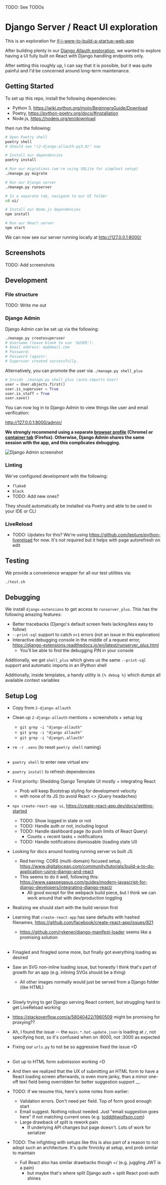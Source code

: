 TODO: See TODOs

# Django Server / React UI exploration
This is an exploration for [if-i-were-to-build-a-startup-web-app](https://github.com/twolfson/if-i-were-to-build-a-startup-web-app)

After building plenty in our [Django Allauth exploration](../2-django-allauth), we wanted to explore having a UI fully built on React with Django handling endpoints only.

After setting this roughly up, I can say that it is possible, but it was quite painful and I'd be concerned around long-term maintenance.

## Getting Started
To set up this repo, install the following dependencies:

- Python 3, https://wiki.python.org/moin/BeginnersGuide/Download
- Poetry, https://python-poetry.org/docs/#installation
- Node.js, https://nodejs.org/en/download

then run the following:

```bash
# Open Poetry shell
poetry shell
# Should see "(2-django-allauth-py3.8)" now

# Install our dependencies
poetry install

# Run our migrations (we're using SQLite for simplest setup)
./manage.py migrate

# Run our Django server
./manage.py runserver

# In a separate tab, navigate to our UI folder
cd ui/

# Install our Node.js dependencies
npm install

# Run our React server
npm start
```

We can now see our server running locally at <http://127.0.0.1:8000/>

## Screenshots
TODO: Add screenshots

## Development
### File structure
TODO: Write me out

### Django Admin
Django Admin can be set up via the following:

```bash
./manage.py createsuperuser
# Username (leave blank to use '$USER'):
# Email address: my@email.com
# Password:
# Password (again):
# Superuser created successfully.
```

Alternatively, you can promote the user via `./manage.py shell_plus`

```python
# Inside ./manage.py shell_plus (auto-imports User)
user = User.objects.first()
user.is_superuser = True
user.is_staff = True
user.save()
```

You can now log in to Django Admin to view things like user and email verification:

http://127.0.0.1:8000/admin/

**We strongly recommend using a separate [browser profile](https://support.google.com/chrome/answer/2364824) (Chrome) or [container tab](https://support.mozilla.org/en-US/kb/containers) (Firefox). Otherwise, Django Admin shares the same session with the app, and this complicates debugging.**

![Django Admin screenshot](docs/screenshots/django-admin.png)

### Linting
We've configured development with the following:

- `flake8`
- `black`
- TODO: Add new ones?

They should automatically be installed via Poetry and able to be used in your IDE or CLI

### LiveReload
- TODO: Updates for this?
We're using https://github.com/lepture/python-livereload for now. It's not required but it helps with page autorefresh on edit

## Testing
We provide a convenience wrapper for all our test utilities via:

```bash
./test.sh
```

## Debugging
We install `django-extensions` to get access to `runserver_plus`. This has the following amazing features:

- Better tracebacks (Django's default screen feels lacking/less easy to follow)
- `--print-sql` support to catch `n+1` errors (not an issue in this exploration)
- Interactive debugging console in the middle of a request error, https://django-extensions.readthedocs.io/en/latest/runserver_plus.html
    - You'll be able to find the debugging PIN in your console

Additionally, we get `shell_plus` which gives us the same `--print-sql` support and automatic imports in an IPython shell

Additionally, inside templates, a handy utility is `{% debug %}` which dumps all available context variables

## Setup Log
- Copy from `2-django-allauth`
- Clean up `2-django-allauth` mentions + screenshots + setup log
    - `git grep -i "django-allauth"`
    - `git grep -i "django allauth"`
    - `git grep -i "django\.allauth"`
- `rm -r .venv` (to reset `poetry shell` naming)
<br /><br />

- `poetry shell` to enter new virtual env
- `poetry install` to refresh dependencies
- First priority: Shedding Django Template UI mostly + integrating React
    - Prob will keep Bootstrap styling for development velocity
    - with none of its JS (to avoid React <> jQuery headaches)
- `npx create-react-app ui`, https://create-react-app.dev/docs/getting-started
    - TODO: Show logged in state or not
    - TODO: Handle auth or not, including logout
    - TODO: Handle dashboard page (to push limits of React Query)
        - Counts + recent tasks + notifications
    - TODO: Handle notifications dismissable (loading state UI)
- Looking for docs around hosting running server vs built JS
    - Red herring: CORS (multi-domain) focused setup, https://www.digitalocean.com/community/tutorials/build-a-to-do-application-using-django-and-react
    - This seems to do it well, following this: https://www.saaspegasus.com/guides/modern-javascript-for-django-developers/integrating-django-react/
        - All good except for the webpack build piece, but I think we can work around that with dev/production toggling
- Realizing we should start with the build version first
- Learning that `create-react-app` has sane defaults with hashed filenames, https://github.com/facebook/create-react-app/issues/821
    - https://github.com/rykener/django-manifest-loader seems like a promising solution
<br /><br />

- Finagled and finagled some more, but finally got everything loading as desired
- Saw an SVG non-inline loading issue, but honestly I think that's part of growth for an app (e.g. inlining SVGs should be a thing)
    - All other images normally would just be served from a Django folder (like HTML)
<br /><br />

- Slowly trying to get Django serving React content, but struggling hard to get LiveReload working
- https://stackoverflow.com/a/58040422/1960509 might be promising for proxying??
- Ah, I found the issue -- the `main.*.hot-update.json` is loading at `/`, not specifying host, so it's confused when on :8000, not :3000 as expected
- Fixing our `urls.py` to not be so aggressive fixed the issue =D
<br /><br />

- Got up to HTML form submission working =D
- And then we realized that the UX of submitting an HTML form to have a React loading screen afterwards, is even more janky, than a minor one-off text field being overridden for better suggestion support .\_.

- TODO: If we resume this, here's some notes from earlier:
    - Validation errors. Don't need per field. Top of form good enough start
    - Email suggest. Nothing robust needed. Just "email suggestion goes here" if not matching current ones (e.g. todd@twolfson.com)
    - Large drawback of split is rework pain
        - If underlying API changes but page doesn't. Lots of work for serializer
- TODO: The infighting with setups like this is also part of a reason to not adopt such an architecture. It's quite finnicky at setup, and prob similar to maintain
    - Full React also has similar drawbacks though =/ (e.g. juggling JWT is a pain)
        - but maybe that's where split Django auth + split React post-auth shines
